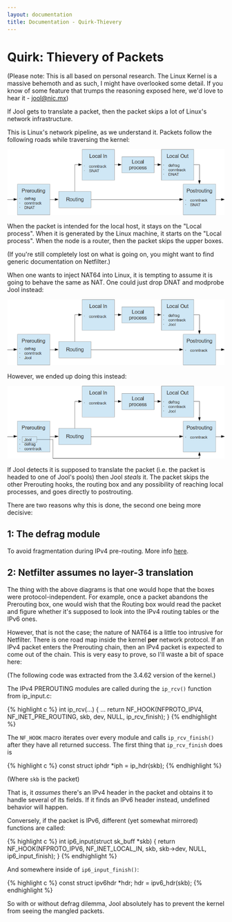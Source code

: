 ```yaml
---
layout: documentation
title: Documentation - Quirk-Thievery
---
```


# Quirk: Thievery of Packets

(Please note: This is all based on personal research. The Linux Kernel is a massive behemoth and as such, I might have overlooked some detail. If you know of some feature that trumps the reasoning exposed here, we'd love to hear it - [jool@nic.mx](mailto:jool@nic.mx))

If Jool gets to translate a packet, then the packet skips a lot of Linux's network infrastructure.

This is Linux's network pipeline, as we understand it. Packets follow the following roads while traversing the kernel:

![Fig.1 - No Jool](images/quirk2-normal.png)

When the packet is intended for the local host, it stays on the "Local process". When it is generated by the Linux machine, it starts on the "Local process". When the node is a router, then the packet skips the upper boxes.

(If you're still completely lost on what is going on, you might want to find generic documentation on Netfilter.)

When one wants to inject NAT64 into Linux, it is tempting to assume it is going to behave the same as NAT. One could just drop DNAT and modprobe Jool instead:

![Fig.2 - Naive Jool](images/quirk2-fake-jool.png)

However, we ended up doing this instead:

![Fig.3 - Actual Jool](images/quirk2-actual-jool.png)

If Jool detects it is supposed to translate the packet (i.e. the packet is headed to one of Jool's pools) then Jool _steals_ it. The packet skips the other Prerouting hooks, the routing box and any possibility of reaching local processes, and goes directly to postrouting.

There are two reasons why this is done, the second one being more decisive:

## 1: The defrag module

To avoid fragmentation during IPv4 pre-routing. More info [here](quirk-iptables.html).

## 2: Netfilter assumes no layer-3 translation

The thing with the above diagrams is that one would hope that the boxes were protocol-independent. For example, once a packet abandons the Prerouting box, one would wish that the Routing box would read the packet and figure whether it's supposed to look into the IPv4 routing tables or the IPv6 ones.

However, that is not the case; the nature of NAT64 is a little too intrusive for Netfilter. There is one road map inside the kernel **per** network protocol. If an IPv4 packet enters the Prerouting chain, then an IPv4 packet is expected to come out of the chain. This is very easy to prove, so I'll waste a bit of space here:

(The following code was extracted from the 3.4.62 version of the kernel.)

The IPv4 PREROUTING modules are called during the `ip_rcv()` function from ip_input.c:

{% highlight c %}
int ip_rcv(...)
{
	...
	return NF_HOOK(NFPROTO_IPV4, NF_INET_PRE_ROUTING, skb, dev, NULL,
		       ip_rcv_finish);
}
{% endhighlight %}

The `NF_HOOK` macro iterates over every module and calls `ip_rcv_finish()` after they have all returned success. The first thing that `ip_rcv_finish` does is

{% highlight c %}
const struct iphdr *iph = ip_hdr(skb);
{% endhighlight %}

(Where `skb` is the packet)

That is, it _assumes_ there's an IPv4 header in the packet and obtains it to handle several of its fields. If it finds an IPv6 header instead, undefined behavior will happen.

Conversely, if the packet is IPv6, different (yet somewhat mirrored) functions are called:

{% highlight c %}
int ip6_input(struct sk_buff *skb)
{
	return NF_HOOK(NFPROTO_IPV6, NF_INET_LOCAL_IN, skb, skb->dev, NULL,
		       ip6_input_finish);
}
{% endhighlight %}

And somewhere inside of `ip6_input_finish()`:

{% highlight c %}
	const struct ipv6hdr *hdr;
	hdr = ipv6_hdr(skb);
{% endhighlight %}

So with or without defrag dilemma, Jool absolutely has to prevent the kernel from seeing the mangled packets.

